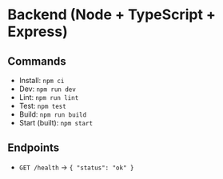 # Backend (Node + TypeScript + Express)

## Commands

- Install: `npm ci`
- Dev: `npm run dev`
- Lint: `npm run lint`
- Test: `npm test`
- Build: `npm run build`
- Start (built): `npm start`

## Endpoints

- `GET /health` → `{ "status": "ok" }`